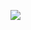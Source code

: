 [![](https://i.ytimg.com/vi/g7t6sB0jSUA/hqdefault.jpg)](https://www.youtube.com/watch?v=g7t6sB0jSUA "")
